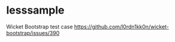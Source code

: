 lesssample
==========

Wicket Bootstrap test case https://github.com/l0rdn1kk0n/wicket-bootstrap/issues/390
